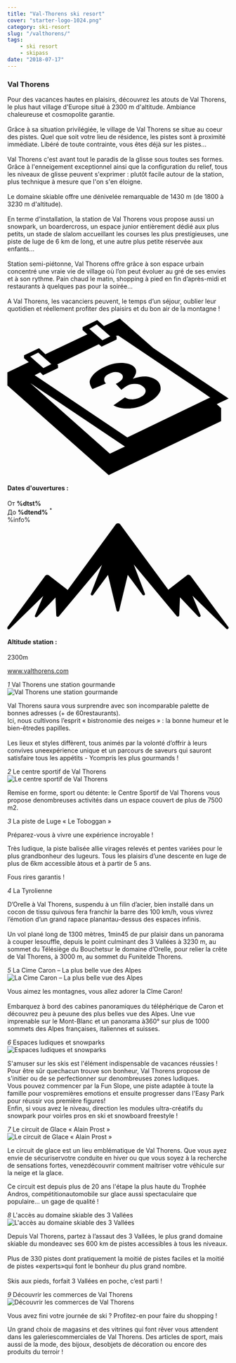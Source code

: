 ```yaml
---
title: "Val-Thorens ski resort"
cover: "starter-logo-1024.png"
category: ski-resort
slug: "/valthorens/"
tags:
    - ski resort
    - skipass
date: "2018-07-17"
---
```


<div class="edito-wrapper station">
<div class="banner-station">
<div class="banner-station-logo">
<imgtest data="val-thorens.png" directory="post" alt="Val Thorens"></imgtest></div>
</div>
<h3 class="main-title-1 h-margin-bottom-0">Val Thorens</h1>

<div class="rich-text"><p>Pour des vacances hautes en plaisirs, découvrez les atouts de Val Thorens, le plus haut village d'Europe situé à 2300 m d'altitude. Ambiance chaleureuse et cosmopolite garantie.<br/>
<br/> Grâce à sa situation privilégiée, le village de Val Thorens se situe au coeur des pistes. Quel que soit votre lieu de résidence, les pistes sont à proximité immédiate. Libéré de toute contrainte, vous êtes déjà sur les pistes...<br/>
<br/>Val Thorens c'est avant tout le paradis de la glisse sous toutes ses formes. Grâce à l'enneigement
exceptionnel ainsi que la configuration du relief, tous les niveaux de glisse peuvent s'exprimer :
plutôt facile autour de la station, plus technique à mesure que l'on s'en éloigne.<br/>
<br/>
Le domaine skiable offre une dénivelée remarquable de 1430 m (de 1800 à 3230 m d'altitude).<br/>
<br/>
En terme d'installation, la station de Val Thorens vous propose aussi un snowpark, un boardercross, un
espace junior entièrement dédié aux plus petits, un stade de slalom accueillant les courses les plus
prestigieuses, une piste de luge de 6 km de long, et une autre plus petite réservée aux enfants...<br/>
<br/>
Station semi-piétonne, Val Thorens offre grâce à son espace urbain concentré une vraie vie de village où
l’on peut évoluer au gré de ses envies et à son rythme. Pain chaud le matin, shopping à pied en fin
d’après-midi et restaurants à quelques pas pour la soirée…<br/>
<br/>
A Val Thorens, les vacanciers peuvent, le temps d’un séjour, oublier leur quotidien et réellement
profiter des plaisirs et du bon air de la montagne !</p>
</div>

<div class="grid center"><div class="col-6">
<i class="icon icon-date icon-55"><svg xmlns="http://www.w3.org/2000/svg" viewBox="0 0 55.9 39.6">
<path d="M37.6 15.5c-.7-.5-1.6-.8-2.6-.9-1.1 0-2.2.2-3.3.6 1.1-1.4 1.1-2.4.1-3.2-.7-.5-1.7-.8-3.1-.8-1.6 0-3.3.5-4.9 1.4-.9.5-1.7 1.1-2.2 1.7-.5.6-.8 1.2-.8 1.7s.2 1.1.7 1.8l3.4-1.4c-.4-.4-.5-.8-.4-1.3.1-.4.5-.8 1.1-1.1.6-.3 1.1-.5 1.7-.5.6 0 1 .1 1.4.4.4.3.6.7.4 1.2-.2.5-.8.9-1.7 1.4l1.4 1.5c.5-.4.9-.7 1.4-1 .6-.4 1.3-.5 2.1-.5s1.4.2 1.9.6c.6.4.8.9.7 1.4-.1.5-.5 1-1.2 1.3-.6.4-1.3.5-2 .6-.7 0-1.4-.1-2-.5l-2.9 2c1.1.6 2.5.9 4.1.8 1.6-.1 3.2-.6 4.7-1.5 1.6-.9 2.7-1.9 3.1-3.1.1-.9-.1-1.9-1.1-2.6z"></path>
<path d="M52.9 21.6l3-1.4-19-12.7L28.4 0l-4 1.9L22.7.4 19 2.2v.7L20.2 4 9.6 9 8 7.5 4.2 9.3v.7l1.2 1L0 13.6v3.3l25.6 22.6L54 25.9v-3.3l-1.1-1zM22.6 1.5l.9.8L26 4.5l-2 1-2.4-2.1-.9-.8 1.9-1.1zM7.8 8.6l.9.8 2.4 2.1-2 1-2.4-2.1-.9-.8 2-1zm18.1 25.5L5.8 16.3l23.9 16-3.8 1.8zM51.1 20L30.3 30 6.9 14.3l1.4-.7.7.7 3.8-1.8v-.7l-.2-.2 10.5-5.1.7.6 3.8-1.8v-.7l-.2-.2.6-.1 21.6 14.5 1.7 1.2h-.2z"></path></svg>
</i>
<h4 class="main-title-3 h-uppercase center h-fz-16">Dates d'ouvertures :</h4>
   <div class="opening-dates">
                     От <strong>%dtst%</strong> <br/>
                     До <strong>%dtend%</strong> <sup className="blue">*</sup>
     </div>
     %info%
     </div>
     <div class="col-6">
<i class="icon icon-mountain icon-55"><svg xmlns="http://www.w3.org/2000/svg" viewBox="0 0 85.1 40.7">
<path d="M23.2 25.6L41.7.4c.2-.3.5-.4.9-.4.3 0 .6.1.8.4l18.5 25.1L69 20c.2-.2.5-.3.8-.2.3 0 .5.2.7.4L85 39.8c.2.2.1.5-.1.7-.2.2-.5.2-.7 0l-13-12.7 3.1 7.5c.1.2 0 .5-.2.6-.2.1-.5.1-.7-.1l-7-7.4-.3 6.9c0 .2-.1.4-.4.5-.2.1-.4 0-.6-.2L48.6 15.8 52.9 27c.1.2 0 .5-.2.6-.2.1-.5.1-.7-.1l-5.7-7.7L43 33.5c-.1.2-.3.4-.5.4s-.4-.2-.5-.4l-3.3-13.7-5.7 7.7c-.2.2-.4.3-.7.1-.2-.1-.3-.4-.2-.6l4.3-11.1-16.6 19.8c-.1.2-.4.2-.6.2-.2-.1-.3-.2-.4-.5l-.3-6.9-7 7.4c-.2.2-.5.2-.7.1-.2-.1-.3-.4-.2-.6l3.2-7.5-13 12.7c-.2.2-.5.2-.7 0-.2-.2-.2-.5-.1-.7l14.5-19.7c.2-.2.4-.4.7-.4.3 0 .6 0 .8.2l7.2 5.6z"></path></svg>
</i>
<h4 class="main-title-3 h-uppercase center h-fz-16">Altitude station :</h4>
2300m</div>
</div>

<a rel="nofollow" href="http://www.valthorens.com/" class="btn btn-blue" target="_blank">www.valthorens.com</a>

<div class="poi-anchor-title" id="marker_56"><em>1</em> Val Thorens une station gourmande
</div>

<div class="o-actu fullWidth"><div class="grid-noGutter-equalHeight_sm-1">
<div class="col"><img src="assets/resortfiles/vt-gastronomie.jpg"
 alt="Val Thorens une station gourmande">
</div>
<div class="col"><div class="pl2 rich-text">
<p>Val Thorens saura vous surprendre avec son incomparable palette de bonnes adresses (+ de 60restaurants).<br/>Ici, nous cultivons l’esprit « bistronomie des neiges » : la bonne humeur et le bien-êtredes papilles.<br/><br/>Les lieux et styles diffèrent, tous animés par la volonté d’offrir à leurs convives uneexpérience unique et un parcours de saveurs qui sauront satisfaire tous les appétits - Ycompris les plus gourmands !</p></div>
</div></div>
</div>

<div class="poi-anchor-title" id="marker_57"><em>2</em> Le centre sportif de Val Thorens
</div>

<div class="o-actu fullWidth"><div class="grid-noGutter-equalHeight_sm-1">
<div class="col"><img src="assets/resortfiles/vt-centresportif.jpg"
 alt="Le centre sportif de Val Thorens">
</div>
<div class="col"><div class="pl2 rich-text">
<p>Remise en forme, sport ou détente: le Centre Sportif de Val Thorens vous propose denombreuses activités dans un espace couvert de plus de 7500 m2.</p></div>
</div></div>
</div>

<div class="poi-anchor-title" id="marker_58"><em>3</em> La piste de Luge « Le Toboggan »
</div>

<div class="o-actu fullWidth"><div class="grid-noGutter-equalHeight_sm-1">
<div class="col"><imgtest data="vt-luge.jpg" directory="post" alt="La piste de Luge « Le Toboggan »"></imgtest>
</div>
<div class="col"><div class="pl2 rich-text">
<p>Préparez-vous à vivre une expérience incroyable !</p>

<p>Très ludique, la piste balisée allie virages relevés et pentes variées pour le plus grandbonheur des lugeurs. Tous les plaisirs d’une descente en luge de plus de 6km accessible àtous et à partir de 5 ans.</p>

<p>Fous rires garantis !</p></div>
</div></div>
</div>

<div class="poi-anchor-title" id="marker_59"><em>4</em> La Tyrolienne
</div>

<div class="o-actu fullWidth"><div class="grid-noGutter-equalHeight_sm-1">
<div class="col"><imgtest data="vt-tyrolienne.jpg" directory="post" alt="La Tyrolienne"></imgtest>
</div>
<div class="col"><div class="pl2 rich-text">
<p>D’Orelle à Val Thorens, suspendu à un filin d’acier, bien installé dans un cocon de tissu quivous fera franchir la barre des 100 km/h, vous vivrez l’émotion d’un grand rapace planantau-dessus des espaces infinis.<br/><br/>Un vol plané long de 1300 mètres, 1min45 de pur plaisir dans un panorama à couper lesouffle, depuis le point culminant des 3 Vallées à 3230 m, au sommet du Télésiège du Bouchetsur le domaine d’Orelle, pour relier la crête de Val Thorens, à 3000 m, au sommet du Funitelde Thorens.</p></div>
</div></div>
</div>

<div class="poi-anchor-title" id="marker_60"><em>5</em> La Cime Caron – La plus belle vue des Alpes
</div>

<div class="o-actu fullWidth"><div class="grid-noGutter-equalHeight_sm-1">
<div class="col"><img src="assets/resortfiles/vt-cimecaron.jpg"
 alt="La Cime Caron – La plus belle vue des Alpes">
</div>
<div class="col"><div class="pl2 rich-text">
<p>Vous aimez les montagnes, vous allez adorer la Cîme Caron!<br/><br/>Embarquez à bord des cabines panoramiques du téléphérique de Caron et découvrez peu à peuune des plus belles vue des Alpes. Une vue imprenable sur le Mont-Blanc et un panorama à360° sur plus de 1000 sommets des Alpes françaises, italiennes et suisses.</p></div>
</div></div>
</div>

<div class="poi-anchor-title" id="marker_61"><em>6</em> Espaces ludiques et snowparks
</div>

<div class="o-actu fullWidth"><div class="grid-noGutter-equalHeight_sm-1">
<div class="col"><img src="assets/resortfiles/vt-espaceludiques.jpg"
 alt="Espaces ludiques et snowparks">
</div>
<div class="col"><div class="pl2 rich-text">
<p>S'amuser sur les skis est l'élément indispensable de vacances réussies ! Pour être sûr quechacun trouve son bonheur, Val Thorens propose de s'initier ou de se perfectionner sur denombreuses zones ludiques.<br/>Vous pouvez commencer par la Fun Slope, une piste adaptée à toute la famille pour vospremières emotions et ensuite progresser dans l'Easy Park pour réussir vos première figures!<br/>Enfin, si vous avez le niveau, direction les modules ultra-créatifs du snowpark pour voirles pros en ski et snowboard freestyle !</p></div>
</div></div>
</div>

<div class="poi-anchor-title" id="marker_62"><em>7</em> Le circuit de Glace « Alain Prost »
</div>

<div class="o-actu fullWidth"><div class="grid-noGutter-equalHeight_sm-1">
<div class="col"><img src="assets/resortfiles/vt-circuitdeglace.jpg"
 alt="Le circuit de Glace « Alain Prost »">
</div>
<div class="col"><div class="pl2 rich-text">
<p>Le circuit de glace est un lieu emblématique de Val Thorens. Que vous ayez envie de sécuriservotre conduite en hiver ou que vous soyez à la recherche de sensations fortes, venezdécouvrir comment maitriser votre véhicule sur la neige et la glace.</p>

<p>Ce circuit est depuis plus de 20 ans l'étape la plus haute du Trophée Andros, compétitionautomobile sur glace aussi spectaculaire que populaire… un gage de qualité !</p></div>
</div></div>
</div>

<div class="poi-anchor-title" id="marker_63"><em>8</em> L'accès au domaine skiable des 3 Vallées
</div>

<div class="o-actu fullWidth"><div class="grid-noGutter-equalHeight_sm-1">
<div class="col"><img src="assets/resortfiles/vt-3vallees.jpg"
 alt="L&#39;accès au domaine skiable des 3 Vallées">
</div>
<div class="col"><div class="pl2 rich-text">
<p>Depuis Val Thorens, partez à l’assaut des 3 Vallées, le plus grand domaine skiable du mondeavec ses 600 km de pistes accessibles à tous les niveaux.<br/><br/>Plus de 330 pistes dont pratiquement la moitié de pistes faciles et la moitié de pistes «experts»qui font le bonheur du plus grand nombre.<br/><br/>Skis aux pieds, forfait 3 Vallées en poche, c’est parti !</p></div>
</div></div>
</div>

<div class="poi-anchor-title" id="marker_64"><em>9</em> Découvrir les commerces de Val Thorens
</div>

<div class="o-actu fullWidth"><div class="grid-noGutter-equalHeight_sm-1">
<div class="col"><img src="assets/resortfiles/vt-shopping.jpg"
 alt="Découvrir les commerces de Val Thorens">
</div>
<div class="col"><div class="pl2 rich-text">
<p>Vous avez fini votre journée de ski ? Profitez-en pour faire du shopping !</p>

<p>Un grand choix de magasins et des vitrines qui font rêver vous attendent dans les galeriescommerciales de Val Thorens. Des articles de sport, mais aussi de la mode, des bijoux, desobjets de décoration ou encore des produits du terroir !</p></div>
</div></div>
</div></div>